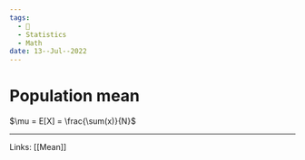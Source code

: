 ```yaml
---
tags:
  - 🌱
  - Statistics
  - Math
date: 13--Jul--2022
---
```


# Population mean

$\mu = E[X] = \frac{\sum(x)}{N}$

---
Links: [[Mean]]